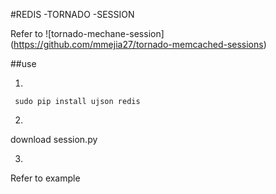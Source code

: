 #REDIS -TORNADO -SESSION

Refer to ![tornado-mechane-session] (https://github.com/mmejia27/tornado-memcached-sessions)

##use

 1.  
```
 sudo pip install ujson redis
```
 2. 
 download session.py

 3.
 Refer to example



